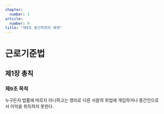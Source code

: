 ```yaml
---
chapter:
  number: 1
article:
  number: 9
title: "제9조 중간착취의 배제"
---
```

# 근로기준법

## 제1장 총칙

### 제9조 목적

누구든지 법률에 따르지 아니하고는 영리로 다른 사람의 취업에 개입하거나 중간인으로서 이익을 취득하지 못한다.
